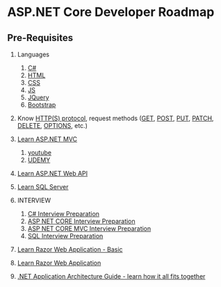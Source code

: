 # ASP.NET Core Developer Roadmap
## Pre-Requisites
1. Languages
   1. [C#](https://youtube.com/playlist?list=PLAC325451207E3105)
   2. [HTML](https://www.w3schools.com/html/default.asp)
   3. [CSS](https://www.w3schools.com/css/default.asp)
   4. [JS](https://www.w3schools.com/js/default.asp)
   5. [JQuery](https://www.w3schools.com/jquery/default.asp)
   6. [Bootstrap](https://getbootstrap.com/docs/5.2/getting-started/introduction/)

2. Know [HTTP(S) protocol](https://developer.mozilla.org/en-US/docs/Web/HTTP/Overview), request methods ([GET](https://developer.mozilla.org/en-US/docs/Web/HTTP/Methods/GET), [POST](https://developer.mozilla.org/en-US/docs/Web/HTTP/Methods/POST), [PUT](https://developer.mozilla.org/en-US/docs/Web/HTTP/Methods/PUT), [PATCH](https://developer.mozilla.org/en-US/docs/Web/HTTP/Methods/PATCH), [DELETE](https://developer.mozilla.org/en-US/docs/Web/HTTP/Methods/DELETE), [OPTIONS](https://developer.mozilla.org/en-US/docs/Web/HTTP/Methods/OPTIONS), etc.)

3. [Learn ASP.NET MVC](https://dotnet.microsoft.com/en-us/learn/aspnet)
   1. [youtube](https://youtube.com/playlist?list=PL6n9fhu94yhVm6S8I2xd6nYz2ZORd7X2v)
   2. [UDEMY](https://www.udemy.com/course/complete-aspnet-core-21-course/)
4. [Learn ASP.NET Web API](https://youtube.com/playlist?list=PL6n9fhu94yhW7yoUOGNOfHurUE6bpOO2b)
5. [Learn SQL Server](https://www.youtube.com/watch?v=7GVFYt6_ZFM&list=PL08903FB7ACA1C2FB)
6. INTERVIEW
   1. [C# Interview Preparation](https://youtube.com/playlist?list=PL6n9fhu94yhWlAv3hnHzOaMSeggILsZFs)
   2. [ASP NET CORE Interview Preparation](https://www.dotnettricks.com/learn/aspnetcore/top-20-asp-net-core-interview-questions-and-answers)
   3. [ASP NET CORE MVC Interview Preparation](https://www.c-sharpcorner.com/UploadFile/puranindia/ASP-NET-MVC-Interview-Questions/)
   4. [SQL Interview Preparation](https://www.interviewbit.com/sql-interview-questions/)  
7. [Learn Razor Web Application - Basic](https://youtu.be/eru2emiqow0)
8. [Learn Razor Web Application](https://youtube.com/playlist?list=PL6n9fhu94yhX6J31qad0wSO1N_rgGbOPV)
9. [.NET Application Architecture Guide - learn how it all fits together](https://dotnet.microsoft.com/en-us/learn/dotnet/architecture-guides)
